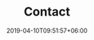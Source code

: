 ---
title: "Contact"
watermark: "Contact"
date: 2019-04-10T09:51:57+06:00
shortDescription: "Digital workflow for API driven software contracts."
bgImage: "images/background/about.jpg"
description : "APIGear we:interface"
---
